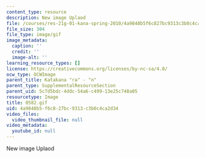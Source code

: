 ```yaml
---
content_type: resource
description: New image Uplaod
file: /courses/res-21g-01-kana-spring-2010/4a9848b5f6c827bc9313c3b0c4ca2d34_0582.gif
file_size: 304
file_type: image/gif
image_metadata:
  caption: ''
  credit: ''
  image-alt: ''
learning_resource_types: []
license: https://creativecommons.org/licenses/by-nc-sa/4.0/
ocw_type: OCWImage
parent_title: Katakana "ra" - "n"
parent_type: SupplementalResourceSection
parent_uid: 5c7d5bdc-4ddc-54a6-c499-13e25c748a05
resourcetype: Image
title: 0582.gif
uid: 4a9848b5-f6c8-27bc-9313-c3b0c4ca2d34
video_files:
  video_thumbnail_file: null
video_metadata:
  youtube_id: null
---
```

New image Uplaod